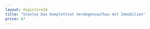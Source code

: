 ```yaml
---
layout: digistore24
title: "Stanley Das Komplettset Vermögensaufbau mit Immobilien"
price: 67
---
```

